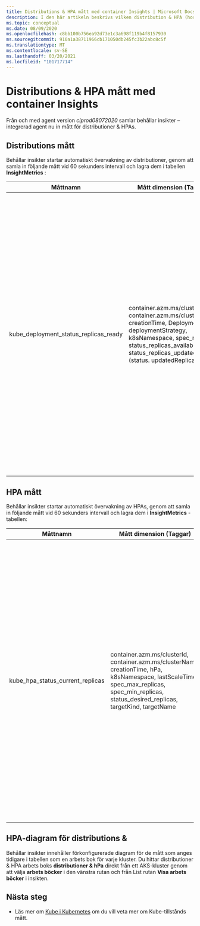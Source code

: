 ```yaml
---
title: Distributions & HPA mått med container Insights | Microsoft Docs
description: I den här artikeln beskrivs vilken distribution & HPA (horisontell Pod autoskalning) som samlas in med container Insights.
ms.topic: conceptual
ms.date: 08/09/2020
ms.openlocfilehash: c8bb100b756ea92d73e1c3a698f119b4f8157930
ms.sourcegitcommit: 910a1a38711966cb171050db245fc3b22abc8c5f
ms.translationtype: MT
ms.contentlocale: sv-SE
ms.lasthandoff: 03/20/2021
ms.locfileid: "101717714"
---
```

# <a name="deployment--hpa-metrics-with-container-insights"></a>Distributions & HPA mått med container Insights

Från och med agent version *ciprod08072020* samlar behållar insikter – integrerad agent nu in mått för distributioner & HPAs.

## <a name="deployment-metrics"></a>Distributions mått

Behållar insikter startar automatiskt övervakning av distributioner, genom att samla in följande mått vid 60 sekunders intervall och lagra dem i tabellen **InsightMetrics** :

|Måttnamn |Mått dimension (Taggar) |Beskrivning |
|------------|------------------------|------------|
|kube_deployment_status_replicas_ready |container.azm.ms/clusterId, container.azm.ms/clusterName, creationTime, Deployment, deploymentStrategy, k8sNamespace, spec_replicas, status_replicas_available, status_replicas_updated (status. updatedReplicas) | Totalt antal klara poddar som är riktade till den här distributionen (status. readyReplicas). Nedan visas måtten för det här måttet. <ul> <li> distribution – distributions namn </li> <li> k8sNamespace – Kubernetes-namnrymd för distributionen </li> <li> deploymentStrategy – distributions strategi som ska användas för att ersätta poddar med nya (spec. strategi. Type)</li><li> creationTime – tidsstämpel för skapande av distribution </li> <li> spec_replicas-antal önskade poddar (spec. Replicas) </li> <li>status_replicas_available-totalt antal tillgängliga poddar (redo för minst minReadySeconds) som är målet för den här distributionen (status. availableReplicas)</li><li>status_replicas_updated-totalt antal icke-avslutade poddar som är riktade till den här distributionen och som har den önskade mal Lav specifikationen (status. updatedReplicas) </li></ul>|

## <a name="hpa-metrics"></a>HPA mått

Behållar insikter startar automatiskt övervakning av HPAs, genom att samla in följande mått vid 60 sekunders intervall och lagra dem i **InsightMetrics** -tabellen:

|Måttnamn |Mått dimension (Taggar) |Beskrivning |
|------------|------------------------|------------|
|kube_hpa_status_current_replicas |container.azm.ms/clusterId, container.azm.ms/clusterName, creationTime, hPa, k8sNamespace, lastScaleTime, spec_max_replicas, spec_min_replicas, status_desired_replicas, targetKind, targetName | Aktuellt antal repliker av poddar som hanteras av den här autoskalning (status. currentReplicas). Nedan visas måtten för det här måttet. <ul> <li> hPa-namnet på HPA </li> <li> k8sNamespace – Kubernetes-namnrymd för HPA </li> <li> lastScaleTime-senaste gången HPA skalades antalet poddar (status. lastScaleTime)</li><li> creationTime – HPA-skapande av tidsstämpel </li> <li> spec_max_replicas övre gräns för antalet poddar som kan anges av autoskalning (spec. maxReplicas) </li> <li> spec_min_replicas-nedre gräns för antalet repliker som autoskalning kan skalas ned till (spec. minReplicas) </li><li>status_desired_replicas-önskat antal repliker av poddar som hanteras av den här autoskalning (status. desiredReplicas)</li><li>targetKind-typ av HPA mål (spec. scaleTargetRef. Natura) </li><li>targetName-namn på HPA Target (spec.scaleTargetRef.name) </li></ul>|

## <a name="deployment--hpa-charts"></a>HPA-diagram för distributions & 

Behållar insikter innehåller förkonfigurerade diagram för de mått som anges tidigare i tabellen som en arbets bok för varje kluster. Du hittar distributioner & HPA arbets boks **distributioner & hPa** direkt från ett AKS-kluster genom att välja **arbets böcker** i den vänstra rutan och från List rutan **Visa arbets böcker** i insikten.

## <a name="next-steps"></a>Nästa steg

- Läs mer om [Kube i Kubernetes](https://github.com/kubernetes/kube-state-metrics/tree/master/docs) om du vill veta mer om Kube-tillstånds mått.